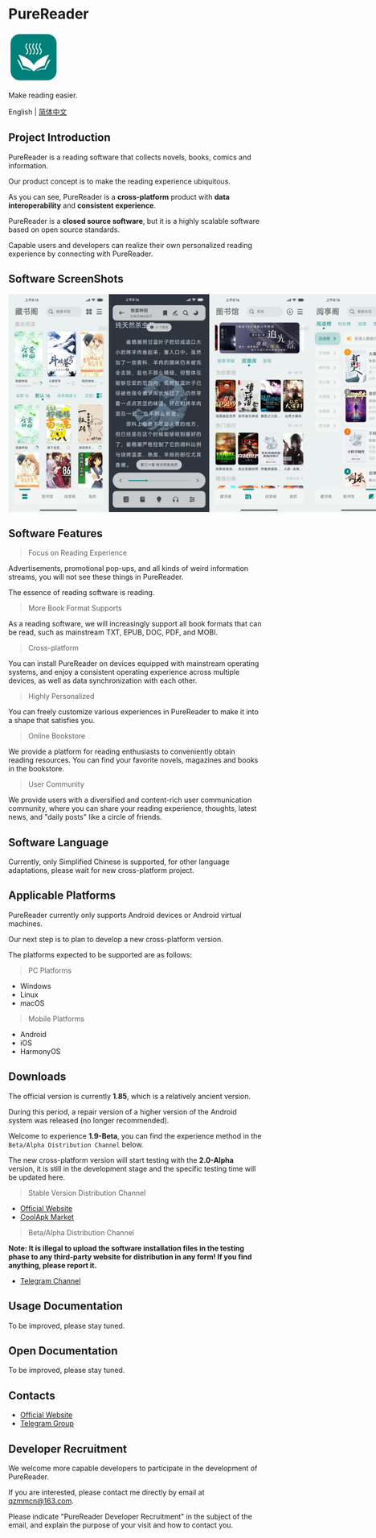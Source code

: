 # PureReader

<img src="https://github.com/PureReader/PureReader-Starter/blob/main/img-src/icon.png?raw=true" width = "100" height = "100" alt="LOGO"/>

Make reading easier.

English | [简体中文](https://github.com/PureReader/PureReader-Starter/blob/main/README-zh-CN.md)

## Project Introduction

PureReader is a reading software that collects novels, books, comics and information.

Our product concept is to make the reading experience ubiquitous.

As you can see, PureReader is a **cross-platform** product with **data interoperability** and **consistent experience**.

PureReader is a **closed source software**, but it is a highly scalable software based on open source standards.

Capable users and developers can realize their own personalized reading experience by connecting with PureReader.

## Software ScreenShots

<div style="display: flex">
  <img src="https://github.com/PureReader/PureReader-Starter/blob/main/img-src/shot_1.jpg?raw=true" width = "200" alt="SCREENSHOT"/>
  <img src="https://github.com/PureReader/PureReader-Starter/blob/main/img-src/shot_2.jpg?raw=true" width = "200" alt="SCREENSHOT"/>
  <img src="https://github.com/PureReader/PureReader-Starter/blob/main/img-src/shot_3.jpg?raw=true" width = "200" alt="SCREENSHOT"/>
  <img src="https://github.com/PureReader/PureReader-Starter/blob/main/img-src/shot_4.jpg?raw=true" width = "200" alt="SCREENSHOT"/>
</div>

## Software Features

> Focus on Reading Experience

Advertisements, promotional pop-ups, and all kinds of weird information streams, you will not see these things in PureReader.

The essence of reading software is reading.

> More Book Format Supports

As a reading software, we will increasingly support all book formats that can be read, such as mainstream TXT, EPUB, DOC, PDF, and MOBI.

> Cross-platform

You can install PureReader on devices equipped with mainstream operating systems, and enjoy a consistent operating experience across multiple devices,
as well as data synchronization with each other.

> Highly Personalized

You can freely customize various experiences in PureReader to make it into a shape that satisfies you.

> Online Bookstore

We provide a platform for reading enthusiasts to conveniently obtain reading resources. You can find your favorite novels, magazines and books in the
bookstore.

> User Community

We provide users with a diversified and content-rich user communication community, where you can share your reading experience, thoughts, latest news,
and "daily posts" like a circle of friends.

## Software Language

Currently, only Simplified Chinese is supported, for other language adaptations, please wait for new cross-platform project.

## Applicable Platforms

PureReader currently only supports Android devices or Android virtual machines.

Our next step is to plan to develop a new cross-platform version.

The platforms expected to be supported are as follows:

> PC Platforms

- Windows
- Linux
- macOS

> Mobile Platforms

- Android
- iOS
- HarmonyOS

## Downloads

The official version is currently **1.85**, which is a relatively ancient version.

During this period, a repair version of a higher version of the Android system was released (no longer recommended).

Welcome to experience **1.9-Beta**, you can find the experience method in the `Beta/Alpha Distribution Channel` below.

The new cross-platform version will start testing with the **2.0-Alpha** version, it is still in the development stage and the specific testing time
will be updated here.

> Stable Version Distribution Channel

- [Official Website](https://highcapable.com/PureReader)
- [CoolApk Market](https://www.coolapk.com/apk/273382)

> Beta/Alpha Distribution Channel

**Note: It is illegal to upload the software installation files in the testing phase to any third-party website for distribution in any form! If you
find anything, please report it.**

- [Telegram Channel](https://t.me/PureReaderBeta)

## Usage Documentation

To be improved, please stay tuned.

## Open Documentation

To be improved, please stay tuned.

## Contacts

- [Official Website](https://highcapable.com/PureReader)
- [Telegram Group](https://t.me/+NzDFUN1fwtQyNzg1)

## Developer Recruitment

We welcome more capable developers to participate in the development of PureReader.

If you are interested, please contact me directly by email at qzmmcn@163.com.

Please indicate "PureReader Developer Recruitment" in the subject of the email, and explain the purpose of your visit and how to contact you.
